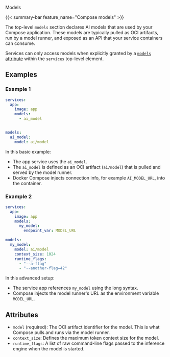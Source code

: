 Models


{{< summary-bar feature_name="Compose models" >}}

The top-level `models` section declares AI models that are used by your Compose application. These models are typically pulled as OCI artifacts, run by a model runner, and exposed as an API that your service containers can consume.

Services can only access models when explicitly granted by a [`models` attribute](services.md#models) within the `services` top-level element.

## Examples

### Example 1

```yaml
services:
  app:
    image: app
    models:
      - ai_model


models:
  ai_model:
    model: ai/model
```

In this basic example:

 - The app service uses the `ai_model`.
 - The `ai_model` is defined as an OCI artifact (`ai/model`) that is pulled and served by the model runner.
 - Docker Compose injects connection info, for example `AI_MODEL_URL`, into the container. 

### Example 2

```yaml
services:
  app:
    image: app
    models:
      my_model:
        endpoint_var: MODEL_URL

models:
  my_model:
    model: ai/model
    context_size: 1024
    runtime_flags: 
      - "--a-flag"
      - "--another-flag=42"
```

In this advanced setup:

 - The service app references `my_model` using the long syntax.
 - Compose injects the model runner's URL as the environment variable `MODEL_URL`.

## Attributes

- `model` (required): The OCI artifact identifier for the model. This is what Compose pulls and runs via the model runner. 
- `context_size`: Defines the maximum token context size for the model.
- `runtime_flags`: A list of raw command-line flags passed to the inference engine when the model is started.